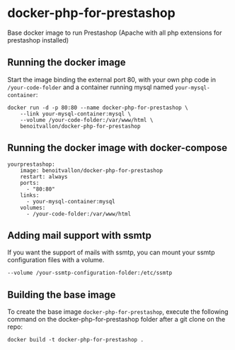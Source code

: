 docker-php-for-prestashop
================

Base docker image to run Prestashop (Apache with all php extensions for prestashop installed)

Running the docker image
------------------------------------

Start the image binding the external port 80, with your own php code in `/your-code-folder` and a container running mysql named `your-mysql-container`:

    docker run -d -p 80:80 --name docker-php-for-prestashop \
        --link your-mysql-container:mysql \
        --volume /your-code-folder:/var/www/html \
        benoitvallon/docker-php-for-prestashop

Running the docker image with docker-compose
------------------------------------

    yourprestashop:
        image: benoitvallon/docker-php-for-prestashop
        restart: always
        ports:
          - "80:80"
        links:
          - your-mysql-container:mysql
        volumes:
          - /your-code-folder:/var/www/html

Adding mail support with ssmtp
------------------------------------

If you want the support of mails with ssmtp, you can mount your ssmtp configuration files with a volume.

    --volume /your-ssmtp-configuration-folder:/etc/ssmtp


Building the base image
-----------------------

To create the base image `docker-php-for-prestashop`, execute the following command on the docker-php-for-prestashop folder after a git clone on the repo:

    docker build -t docker-php-for-prestashop .
